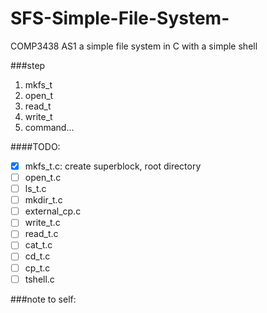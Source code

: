 # SFS-Simple-File-System-
COMP3438 AS1 a simple file system in C with a simple shell

###step
1. mkfs_t
2. open_t
3. read_t
4. write_t
5. command...

####TODO:
- [x] mkfs_t.c: create superblock, root directory
- [ ] open_t.c
- [ ] ls_t.c
- [ ] mkdir_t.c
- [ ] external_cp.c
- [ ] write_t.c
- [ ] read_t.c
- [ ] cat_t.c
- [ ] cd_t.c
- [ ] cp_t.c
- [ ] tshell.c

###note to self:
